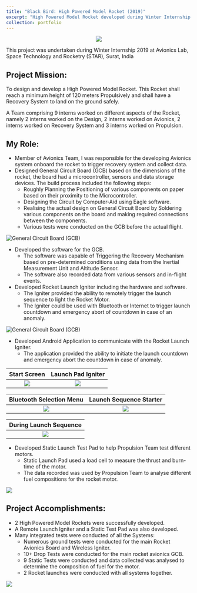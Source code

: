 ```yaml
---
title: "Black Bird: High Powered Model Rocket (2019)"
excerpt: "High Powered Model Rocket developed during Winter Internship'19 at Avionics Lab, STAR, Surat, India.<br/><br/><img src='https://www.sakshambhutani.xyz/images/STAR/BB-2.png'>"
collection: portfolio
---
```

<p align='center'><img src='https://www.sakshambhutani.xyz/images/STAR/BB-1.png'></p>

This project was undertaken during Winter Internship 2019 at Avionics Lab, Space Technology and Rocketry (STAR), Surat, India

## Project Mission:
To design and develop a High Powered Model Rocket. This Rocket shall reach a minimum height of 120 meters Propulsively and shall have a Recovery System to land on the ground safely.

A Team comprising 9 interns worked on different aspects of the Rocket, namely 2 interns worked on the Design, 2 interns worked on Avionics, 2 interns worked on Recovery System and 3 interns worked on Propulsion.

## My Role:
* Member of Avionics Team, I was responsible for the developing Avionics system onboard the rocket to trigger recovery system and collect data.
* Designed General Circuit Board (GCB) based on the dimensions of the rocket, the board had a microcontroller, sensors and data storage devices. The build process included the following steps:
    * Roughly Planning the Positioning of various components on paper based on their proximity to the Microcontroller.
    * Designing the Circuit by Computer-Aid using Eagle software.
    * Realising the actual design on General Circuit Board by Soldering various components on the board and making required connections between the components.
    * Various tests were conducted on the GCB before the actual flight.
    
![General Circuit Board (GCB)](https://sakshambhutani.xyz/images/STAR/gcb.jpeg)

* Developed the software for the GCB.
    * The software was capable of Triggering the Recovery Mechanism based on pre-determined conditions using data from the Inertial Measurement Unit and Altitude Sensor.
    * The software also recorded data from various sensors and in-flight events.
* Developed Rocket Launch Igniter including the hardware and software.
    * The Igniter provided the ability to remotely trigger the launch sequence to light the Rocket Motor.
    * The Igniter could be used with Bluetooth or Internet to trigger launch countdown and emergency abort of countdown in case of an anomaly.
    
![General Circuit Board (GCB)](https://sakshambhutani.xyz/images/STAR/igniter-gcb.jpeg)

* Developed Android Application to communicate with the Rocket Launch Igniter.
    * The application provided the ability to initiate the launch countdown and emergency abort the countdown in case of anomaly.
  

Start Screen | Launch Pad Igniter
:-------------------------:|:-------------------------:
![](https://sakshambhutani.xyz/images/STAR/scr1.jpeg) | ![](https://sakshambhutani.xyz/images/STAR/scr2.jpeg)

Bluetooth Selection Menu | Launch Sequence Starter
:-------------------------:|:-------------------------:
![](https://sakshambhutani.xyz/images/STAR/scr3.jpeg) | ![](https://sakshambhutani.xyz/images/STAR/scr4.jpeg)

During Launch Sequence |
:-------------------------:|
![](https://sakshambhutani.xyz/images/STAR/scr5.jpeg) |

* Developed Static Launch Test Pad to help Propulsion Team test different motors.
  * Static Launch Pad used a load cell to measure the thrust and burn-time of the motor.
  * The data recorded was used by Propulsion Team to analyse different fuel compositions for the rocket motor.

![](https://sakshambhutani.xyz/images/STAR/launch-pad.gif)

## Project Accomplishments:
* 2 High Powered Model Rockets were successfully developed.
* A Remote Launch Igniter and a Static Test Pad was also developed.
* Many integrated tests were conducted of all the Systems:
  * Numerous ground tests were conducted for the main Rocket Avionics Board and Wireless Igniter.
  * 10+ Drop Tests were conducted for the main rocket avionics GCB.
  * 9 Static Tests were conducted and data collected was analysed to determine the composition of fuel for the motor.
  * 2 Rocket launches were conducted with all systems together.

![](https://sakshambhutani.xyz/images/STAR/launch-2.gif)